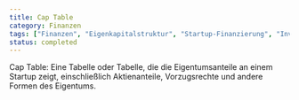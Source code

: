 ```yaml
---
title: Cap Table
category: Finanzen
tags: ["Finanzen", "Eigenkapitalstruktur", "Startup-Finanzierung", "Investorenbeziehungen"]
status: completed
---
```

Cap Table: Eine Tabelle oder Tabelle, die die Eigentumsanteile an einem Startup zeigt, einschließlich Aktienanteile, Vorzugsrechte und andere Formen des Eigentums.